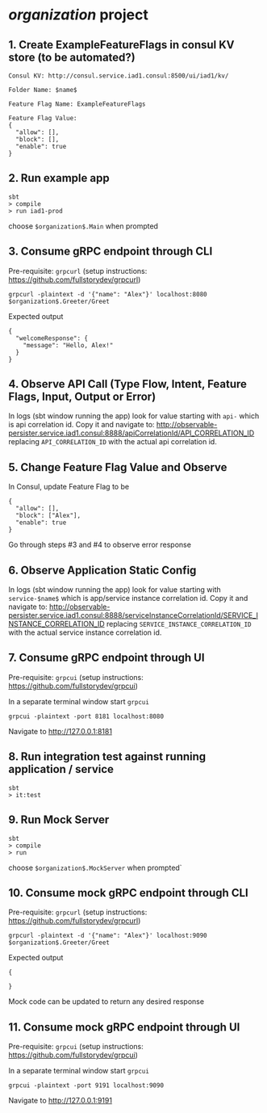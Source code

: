 # $organization$ project

## 1. Create ExampleFeatureFlags in consul KV store (to be automated?)
```arma.header
Consul KV: http://consul.service.iad1.consul:8500/ui/iad1/kv/

Folder Name: $name$

Feature Flag Name: ExampleFeatureFlags

Feature Flag Value:
{
  "allow": [],
  "block": [],
  "enable": true
}
```

## 2. Run example app
```
sbt 
> compile
> run iad1-prod

```
choose `$organization$.Main` when prompted

## 3. Consume gRPC endpoint through CLI

Pre-requisite: `grpcurl` (setup instructions: https://github.com/fullstorydev/grpcurl)

```
grpcurl -plaintext -d '{"name": "Alex"}' localhost:8080 $organization$.Greeter/Greet
```

Expected output

```arma.header
{
  "welcomeResponse": {
    "message": "Hello, Alex!"
  }
}
```

## 4. Observe API Call (Type Flow, Intent, Feature Flags, Input, Output or Error)
In logs (sbt window running the app) look for value starting with `api-` which is api correlation id. Copy it and navigate to:
http://observable-persister.service.iad1.consul:8888/apiCorrelationId/API_CORRELATION_ID
replacing `API_CORRELATION_ID` with the actual api correlation id. 

## 5. Change Feature Flag Value and Observe
In Consul, update Feature Flag to be
```arma.header
{
  "allow": [],
  "block": ["Alex"],
  "enable": true
}
```
Go through steps #3 and #4 to observe error response

## 6. Observe Application Static Config
In logs (sbt window running the app) look for value starting with `service-$name$` which is app/service instance correlation id. Copy it and navigate to:
http://observable-persister.service.iad1.consul:8888/serviceInstanceCorrelationId/SERVICE_INSTANCE_CORRELATION_ID
replacing `SERVICE_INSTANCE_CORRELATION_ID` with the actual service instance correlation id.


## 7. Consume gRPC endpoint through UI

Pre-requisite: `grpcui` (setup instructions: https://github.com/fullstorydev/grpcui)

In a separate terminal window start `grpcui`
```
grpcui -plaintext -port 8181 localhost:8080
```
Navigate to http://127.0.0.1:8181 

## 8. Run integration test against running application / service
```arma.header
sbt
> it:test
```

## 9. Run Mock Server
```
sbt 
> compile
> run

```
choose `$organization$.MockServer` when prompted`


## 10. Consume mock gRPC endpoint through CLI

Pre-requisite: `grpcurl` (setup instructions: https://github.com/fullstorydev/grpcurl)

```
grpcurl -plaintext -d '{"name": "Alex"}' localhost:9090 $organization$.Greeter/Greet
```

Expected output

```arma.header
{

}
```
Mock code can be updated to return any desired response

## 11. Consume mock gRPC endpoint through UI

Pre-requisite: `grpcui` (setup instructions: https://github.com/fullstorydev/grpcui)

In a separate terminal window start `grpcui`
```
grpcui -plaintext -port 9191 localhost:9090
```
Navigate to http://127.0.0.1:9191 

